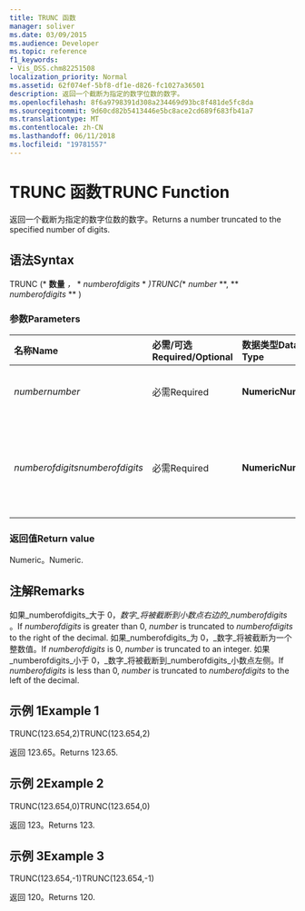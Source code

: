 ```yaml
---
title: TRUNC 函数
manager: soliver
ms.date: 03/09/2015
ms.audience: Developer
ms.topic: reference
f1_keywords:
- Vis_DSS.chm82251508
localization_priority: Normal
ms.assetid: 62f074ef-5bf8-df1e-d826-fc1027a36501
description: 返回一个截断为指定的数字位数的数字。
ms.openlocfilehash: 8f6a9798391d308a234469d93bc8f481de5fc8da
ms.sourcegitcommit: 9d60cd82b5413446e5bc8ace2cd689f683fb41a7
ms.translationtype: MT
ms.contentlocale: zh-CN
ms.lasthandoff: 06/11/2018
ms.locfileid: "19781557"
---
```

# <a name="trunc-function"></a><span data-ttu-id="30aad-103">TRUNC 函数</span><span class="sxs-lookup"><span data-stu-id="30aad-103">TRUNC Function</span></span>

<span data-ttu-id="30aad-104">返回一个截断为指定的数字位数的数字。</span><span class="sxs-lookup"><span data-stu-id="30aad-104">Returns a number truncated to the specified number of digits.</span></span>
  
## <a name="syntax"></a><span data-ttu-id="30aad-105">语法</span><span class="sxs-lookup"><span data-stu-id="30aad-105">Syntax</span></span>

<span data-ttu-id="30aad-106">TRUNC (* **数量** *，* * *numberofdigits* * *)</span><span class="sxs-lookup"><span data-stu-id="30aad-106">TRUNC(** *number* **, ** *numberofdigits* ** )</span></span> 
  
### <a name="parameters"></a><span data-ttu-id="30aad-107">参数</span><span class="sxs-lookup"><span data-stu-id="30aad-107">Parameters</span></span>

|<span data-ttu-id="30aad-108">**名称**</span><span class="sxs-lookup"><span data-stu-id="30aad-108">**Name**</span></span>|<span data-ttu-id="30aad-109">**必需/可选**</span><span class="sxs-lookup"><span data-stu-id="30aad-109">**Required/Optional**</span></span>|<span data-ttu-id="30aad-110">**数据类型**</span><span class="sxs-lookup"><span data-stu-id="30aad-110">**Data Type**</span></span>|<span data-ttu-id="30aad-111">**说明**</span><span class="sxs-lookup"><span data-stu-id="30aad-111">**Description**</span></span>|
|:-----|:-----|:-----|:-----|
| <span data-ttu-id="30aad-112">_number_</span><span class="sxs-lookup"><span data-stu-id="30aad-112">_number_</span></span> <br/> |<span data-ttu-id="30aad-113">必需</span><span class="sxs-lookup"><span data-stu-id="30aad-113">Required</span></span>  <br/> |<span data-ttu-id="30aad-114">**Numeric**</span><span class="sxs-lookup"><span data-stu-id="30aad-114">**Numeric**</span></span> <br/> |<span data-ttu-id="30aad-115">要截断的数字。</span><span class="sxs-lookup"><span data-stu-id="30aad-115">The number to truncate.</span></span>  <br/> |
| <span data-ttu-id="30aad-116">_numberofdigits_</span><span class="sxs-lookup"><span data-stu-id="30aad-116">_numberofdigits_</span></span> <br/> |<span data-ttu-id="30aad-117">必需</span><span class="sxs-lookup"><span data-stu-id="30aad-117">Required</span></span>  <br/> |<span data-ttu-id="30aad-118">**Numeric**</span><span class="sxs-lookup"><span data-stu-id="30aad-118">**Numeric**</span></span> <br/> |<span data-ttu-id="30aad-119">要_截断_的数字数。</span><span class="sxs-lookup"><span data-stu-id="30aad-119">The number of digits to which to truncate  _number_.</span></span>  <br/> |
   
### <a name="return-value"></a><span data-ttu-id="30aad-120">返回值</span><span class="sxs-lookup"><span data-stu-id="30aad-120">Return value</span></span>

<span data-ttu-id="30aad-121">Numeric。</span><span class="sxs-lookup"><span data-stu-id="30aad-121">Numeric.</span></span>
  
## <a name="remarks"></a><span data-ttu-id="30aad-122">注解</span><span class="sxs-lookup"><span data-stu-id="30aad-122">Remarks</span></span>

<span data-ttu-id="30aad-123">如果_numberofdigits_大于 0，_数字_将被截断到小数点右边的_numberofdigits_ 。</span><span class="sxs-lookup"><span data-stu-id="30aad-123">If  _numberofdigits_ is greater than 0,  _number_ is truncated to  _numberofdigits_ to the right of the decimal.</span></span> <span data-ttu-id="30aad-124">如果_numberofdigits_为 0，_数字_将被截断为一个整数值。</span><span class="sxs-lookup"><span data-stu-id="30aad-124">If  _numberofdigits_ is 0,  _number_ is truncated to an integer.</span></span> <span data-ttu-id="30aad-125">如果_numberofdigits_小于 0，_数字_将被截断到_numberofdigits_小数点左侧。</span><span class="sxs-lookup"><span data-stu-id="30aad-125">If  _numberofdigits_ is less than 0,  _number_ is truncated to  _numberofdigits_ to the left of the decimal.</span></span> 
  
## <a name="example-1"></a><span data-ttu-id="30aad-126">示例 1</span><span class="sxs-lookup"><span data-stu-id="30aad-126">Example 1</span></span>

<span data-ttu-id="30aad-127">TRUNC(123.654,2)</span><span class="sxs-lookup"><span data-stu-id="30aad-127">TRUNC(123.654,2)</span></span>
  
<span data-ttu-id="30aad-128">返回 123.65。</span><span class="sxs-lookup"><span data-stu-id="30aad-128">Returns 123.65.</span></span>
  
## <a name="example-2"></a><span data-ttu-id="30aad-129">示例 2</span><span class="sxs-lookup"><span data-stu-id="30aad-129">Example 2</span></span>

<span data-ttu-id="30aad-130">TRUNC(123.654,0)</span><span class="sxs-lookup"><span data-stu-id="30aad-130">TRUNC(123.654,0)</span></span>
  
<span data-ttu-id="30aad-131">返回 123。</span><span class="sxs-lookup"><span data-stu-id="30aad-131">Returns 123.</span></span>
  
## <a name="example-3"></a><span data-ttu-id="30aad-132">示例 3</span><span class="sxs-lookup"><span data-stu-id="30aad-132">Example 3</span></span>

<span data-ttu-id="30aad-133">TRUNC(123.654,-1)</span><span class="sxs-lookup"><span data-stu-id="30aad-133">TRUNC(123.654,-1)</span></span>
  
<span data-ttu-id="30aad-134">返回 120。</span><span class="sxs-lookup"><span data-stu-id="30aad-134">Returns 120.</span></span>
  

